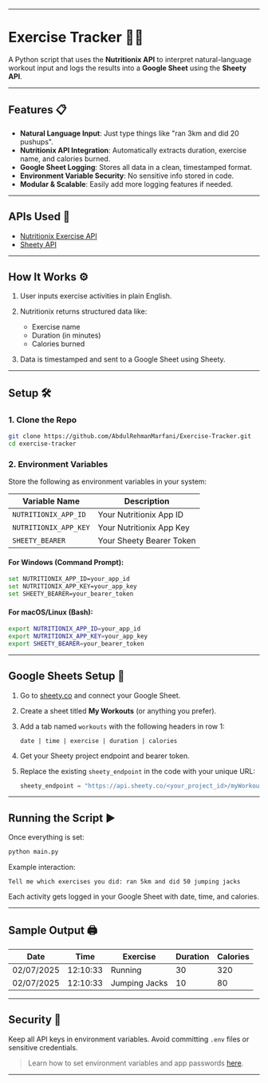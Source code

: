 
---

# Exercise Tracker 🏋️‍♂️

A Python script that uses the **Nutritionix API** to interpret natural-language workout input and logs the results into a **Google Sheet** using the **Sheety API**.

---

## Features 📋

* **Natural Language Input**: Just type things like "ran 3km and did 20 pushups".
* **Nutritionix API Integration**: Automatically extracts duration, exercise name, and calories burned.
* **Google Sheet Logging**: Stores all data in a clean, timestamped format.
* **Environment Variable Security**: No sensitive info stored in code.
* **Modular & Scalable**: Easily add more logging features if needed.

---

## APIs Used 🔌

* [Nutritionix Exercise API](https://www.nutritionix.com/business/api)
* [Sheety API](https://sheety.co/)

---

## How It Works ⚙️

1. User inputs exercise activities in plain English.
2. Nutritionix returns structured data like:

   * Exercise name
   * Duration (in minutes)
   * Calories burned
3. Data is timestamped and sent to a Google Sheet using Sheety.

---

## Setup 🛠️

### 1. Clone the Repo

```bash
git clone https://github.com/AbdulRehmanMarfani/Exercise-Tracker.git
cd exercise-tracker
```

### 2. Environment Variables

Store the following as environment variables in your system:

| Variable Name         | Description              |
| --------------------- | ------------------------ |
| `NUTRITIONIX_APP_ID`  | Your Nutritionix App ID  |
| `NUTRITIONIX_APP_KEY` | Your Nutritionix App Key |
| `SHEETY_BEARER`       | Your Sheety Bearer Token |

#### For Windows (Command Prompt):

```bash
set NUTRITIONIX_APP_ID=your_app_id
set NUTRITIONIX_APP_KEY=your_app_key
set SHEETY_BEARER=your_bearer_token
```

#### For macOS/Linux (Bash):

```bash
export NUTRITIONIX_APP_ID=your_app_id
export NUTRITIONIX_APP_KEY=your_app_key
export SHEETY_BEARER=your_bearer_token
```

---

## Google Sheets Setup 🧾

1. Go to [sheety.co](https://sheety.co/) and connect your Google Sheet.

2. Create a sheet titled **My Workouts** (or anything you prefer).

3. Add a tab named `workouts` with the following headers in row 1:

   ```
   date | time | exercise | duration | calories
   ```

4. Get your Sheety project endpoint and bearer token.

5. Replace the existing `sheety_endpoint` in the code with your unique URL:

   ```python
   sheety_endpoint = "https://api.sheety.co/<your_project_id>/myWorkouts/workouts"
   ```

---

## Running the Script ▶️

Once everything is set:

```bash
python main.py
```

Example interaction:

```
Tell me which exercises you did: ran 5km and did 50 jumping jacks
```

Each activity gets logged in your Google Sheet with date, time, and calories.

---

## Sample Output 🖨️

| Date       | Time     | Exercise      | Duration | Calories |
| ---------- | -------- | ------------- | -------- | -------- |
| 02/07/2025 | 12:10:33 | Running       | 30       | 320      |
| 02/07/2025 | 12:10:33 | Jumping Jacks | 10       | 80       |

---

## Security 🔐

Keep all API keys in environment variables.
Avoid committing `.env` files or sensitive credentials.

> Learn how to set environment variables and app passwords [here](https://support.google.com/accounts/answer/185833?hl=en).

---
